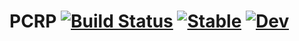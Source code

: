 # PCRP [![Build Status](https://github.com/terasakisatoshi/PCRP.jl/actions/workflows/CI.yml/badge.svg?branch=main)](https://github.com/terasakisatoshi/PCRP.jl/actions/workflows/CI.yml?query=branch%3Amain) [![Stable](https://img.shields.io/badge/docs-stable-blue.svg)](https://terasakisatoshi.github.io/PCRP.jl/stable) [![Dev](https://img.shields.io/badge/docs-dev-blue.svg)](https://terasakisatoshi.github.io/PCRP.jl/dev)
